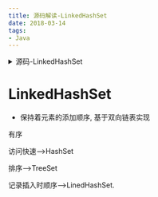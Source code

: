 ```yaml
---
title: 源码解读-LinkedHashSet
date: 2018-03-14
tags:
- Java
---
```

<details>
<summary>源码-LinkedHashSet</summary>
<!-- TOC -->

- [LinkedHashSet](#linkedhashset)

<!-- /TOC -->
</details>

# LinkedHashSet

* 保持着元素的添加顺序, 基于双向链表实现

有序

访问快速-->HashSet

排序-->TreeSet

记录插入时顺序-->LinedHashSet.